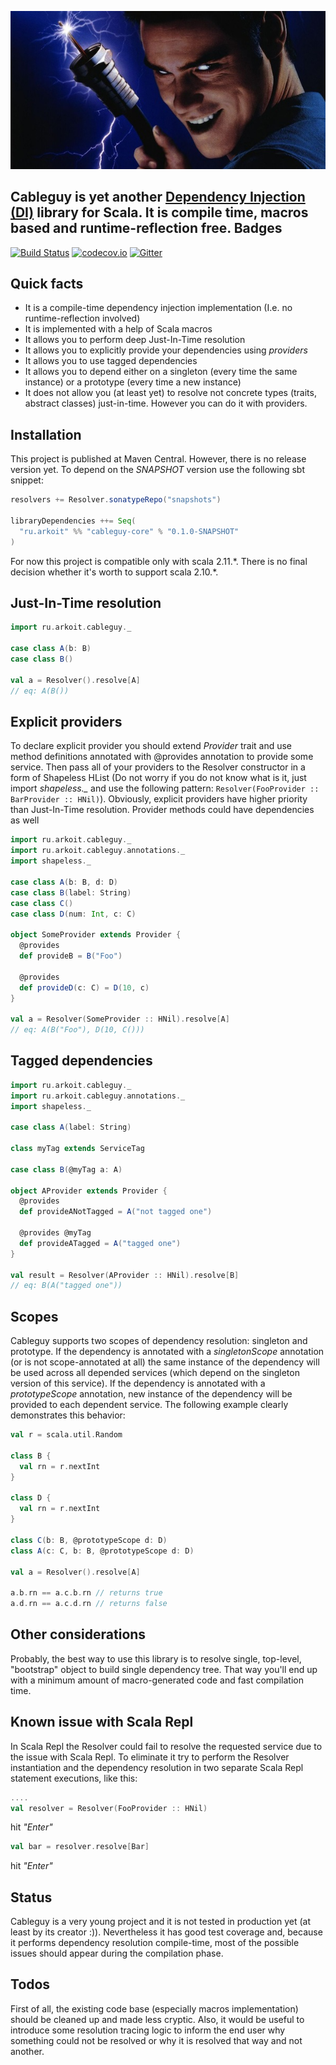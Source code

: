 <p align="center"><img src="https://raw.githubusercontent.com/akozhemiakin/cableguy/master/cableguy-logo.jpeg" /></p>

Cableguy is yet another [Dependency Injection (DI)][di] library for Scala. It is compile time, macros based and runtime-reflection free.
Badges
------
[![Build Status](https://travis-ci.org/akozhemiakin/cableguy.svg?branch=master)](https://travis-ci.org/akozhemiakin/cableguy)
[![codecov.io](https://codecov.io/github/akozhemiakin/cableguy/coverage.svg?branch=master)](https://codecov.io/github/akozhemiakin/cableguy?branch=master)
[![Gitter](https://img.shields.io/badge/gitter-join%20chat-green.svg)](https://gitter.im/akozhemiakin/cableguy)

Quick facts
-----------
* It is a compile-time dependency injection implementation (I.e. no runtime-reflection involved)
* It is implemented with a help of Scala macros
* It allows you to perform deep Just-In-Time resolution
* It allows you to explicitly provide your dependencies using *providers*
* It allows you to use tagged dependencies
* It allows you to depend either on a singleton (every time the same instance) or a prototype (every time a new instance)
* It does not allow you (at least yet) to resolve not concrete types (traits, abstract classes) just-in-time. However you can do it with providers.

Installation
------------
This project is published at Maven Central. However, there is no release version yet. To depend on the *SNAPSHOT* version use the following sbt snippet:

```scala
resolvers += Resolver.sonatypeRepo("snapshots")

libraryDependencies ++= Seq(
  "ru.arkoit" %% "cableguy-core" % "0.1.0-SNAPSHOT"
)
```
For now this project is compatible only with scala 2.11.\*. There is no final decision whether it's worth to support scala 2.10.\*. 

Just-In-Time resolution
-----------------------
```scala
import ru.arkoit.cableguy._

case class A(b: B)
case class B()

val a = Resolver().resolve[A] 
// eq: A(B())
```

Explicit providers
-------------------
To declare explicit provider you should extend *Provider* trait and use method definitions annotated with @provides annotation to provide some service. Then pass all of your providers to the Resolver constructor in a form of Shapeless HList (Do not worry if you do not know what is it, just import *shapeless._* and use the following pattern: ```Resolver(FooProvider :: BarProvider :: HNil)```). Obviously, explicit providers have higher priority than Just-In-Time resolution. Provider methods could have dependencies as well
```scala
import ru.arkoit.cableguy._
import ru.arkoit.cableguy.annotations._
import shapeless._

case class A(b: B, d: D)
case class B(label: String)
case class C()
case class D(num: Int, c: C)

object SomeProvider extends Provider {
  @provides
  def provideB = B("Foo")

  @provides
  def provideD(c: C) = D(10, c)
}

val a = Resolver(SomeProvider :: HNil).resolve[A]
// eq: A(B("Foo"), D(10, C()))
```

Tagged dependencies
--------------------------
```scala
import ru.arkoit.cableguy._
import ru.arkoit.cableguy.annotations._
import shapeless._

case class A(label: String)

class myTag extends ServiceTag

case class B(@myTag a: A)

object AProvider extends Provider {
  @provides
  def provideANotTagged = A("not tagged one")

  @provides @myTag
  def provideATagged = A("tagged one")
}

val result = Resolver(AProvider :: HNil).resolve[B]
// eq: B(A("tagged one"))
```

Scopes
------
Cableguy supports two scopes of dependency resolution: singleton and prototype. If the dependency is annotated with a *singletonScope* annotation (or is not scope-annotated at all) the same instance of the dependency will be used across all depended services (which depend on the singleton version of this service). If the dependency is annotated with a *prototypeScope* annotation, new instance of the dependency will be provided to each dependent service. The following example clearly demonstrates this behavior:
```scala
val r = scala.util.Random

class B {
  val rn = r.nextInt
}

class D {
  val rn = r.nextInt
}

class C(b: B, @prototypeScope d: D)
class A(c: C, b: B, @prototypeScope d: D)

val a = Resolver().resolve[A]

a.b.rn == a.c.b.rn // returns true
a.d.rn == a.c.d.rn // returns false
```

Other considerations
--------------------
Probably, the best way to use this library is to resolve single, top-level, "bootstrap" object to build single dependency tree. That way you'll end up with a minimum amount of macro-generated code and fast compilation time. 

Known issue with Scala Repl
---------------------------
In Scala Repl the Resolver could fail to resolve the requested service due to the issue with Scala Repl. To eliminate it try to perform the Resolver instantiation and the dependency resolution in two separate Scala Repl statement executions, like this:
```scala
....
val resolver = Resolver(FooProvider :: HNil)
```
hit *"Enter"*
```scala
val bar = resolver.resolve[Bar]
```
hit *"Enter"*

Status
------
Cableguy is a very young project and it is not tested in production yet (at least by its creator :)). Nevertheless
it has good test coverage and, because it performs dependency resolution compile-time, most of the possible issues should appear during the compilation phase.

Todos
-----
First of all, the existing code base (especially macros implementation) should be cleaned up and made less cryptic. Also, it would be useful to introduce some resolution tracing logic to inform the end user why something could not be resolved or why it is resolved that way and not another.

[di]: https://en.wikipedia.org/wiki/Dependency_injection
